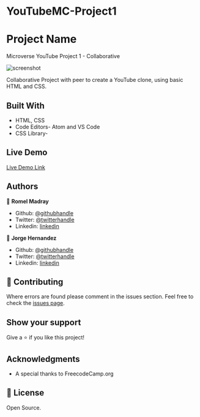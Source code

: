 # YouTubeMC-Project1
# Project Name
Microverse YouTube Project 1 - Collaborative

![screenshot](./app_screenshot.png)

Collaborative Project with peer to create a YouTube clone, using basic HTML and CSS. 

## Built With

- HTML, CSS
- Code Editors- Atom and VS Code 
- CSS Library- 

## Live Demo

[Live Demo Link](https://raw.githack.com/Romel4321/YouTubeMC-Project1/Development/index.html)


## Authors

👤 **Romel Madray**

- Github: [@githubhandle](https://github.com/githubhandle)
- Twitter: [@twitterhandle](https://twitter.com/twitterhandle)
- Linkedin: [linkedin](https://www.linkedin.com/in/romel-madray-714b86196/?originalSubdomain=tt)

👤 **Jorge Hernandez**

- Github: [@githubhandle](https://github.com/Jhdezj)
- Twitter: [@twitterhandle](https://twitter.com/twitterhandle)
- Linkedin: [linkedin](https://linkedin.com/linkedinhandle)

## 🤝 Contributing

Where errors are found please comment in the issues section.
Feel free to check the [issues page](issues/).

## Show your support

Give a ⭐️ if you like this project!

## Acknowledgments

- A special thanks to FreecodeCamp.org


## 📝 License
Open Source. 

